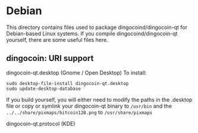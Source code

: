 
Debian
====================
This directory contains files used to package dingocoind/dingocoin-qt
for Debian-based Linux systems. If you compile dingocoind/dingocoin-qt yourself, there are some useful files here.

## dingocoin: URI support ##


dingocoin-qt.desktop  (Gnome / Open Desktop)
To install:

	sudo desktop-file-install dingocoin-qt.desktop
	sudo update-desktop-database

If you build yourself, you will either need to modify the paths in
the .desktop file or copy or symlink your dingocoin-qt binary to `/usr/bin`
and the `../../share/pixmaps/bitcoin128.png` to `/usr/share/pixmaps`

dingocoin-qt.protocol (KDE)

